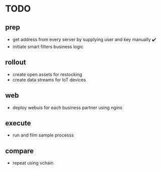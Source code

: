 # TODO

## prep
* get address from every server by supplying user and key manually :heavy_check_mark:
* initiate smart filters business logic

## rollout
* create open assets for restocking
* create data streams for IoT devices

## web
* deploy webuis for each business partner using nginx

## execute
* run and film sample processs

## compare
* repeat using vchain
